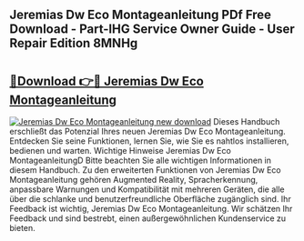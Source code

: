 ## Jeremias Dw Eco Montageanleitung PDf Free Download - Part-lHG Service Owner Guide - User Repair Edition 8MNHg

# <h2><a href="http://df7n9w0.blite.top/?on=Jeremias+Dw+Eco+Montageanleitung">🔗Download 👉🔴 Jeremias Dw Eco Montageanleitung</a></h2>

[![Jeremias Dw Eco Montageanleitung new download](https://i.imgur.com/lujVjoI.png)](http://df7n9w0.blite.top/?on=Jeremias+Dw+Eco+Montageanleitung)
Dieses Handbuch erschließt das Potenzial Ihres neuen Jeremias Dw Eco Montageanleitung. Entdecken Sie seine Funktionen, lernen Sie, wie Sie es nahtlos installieren, bedienen und warten. Wichtige Hinweise Jeremias Dw Eco MontageanleitungD Bitte beachten Sie alle wichtigen Informationen in diesem Handbuch. Zu den erweiterten Funktionen von Jeremias Dw Eco Montageanleitung gehören Augmented Reality, Spracherkennung, anpassbare Warnungen und Kompatibilität mit mehreren Geräten, die alle über die schlanke und benutzerfreundliche Oberfläche zugänglich sind. Ihr Feedback ist wichtig, Jeremias Dw Eco Montageanleitung. Wir schätzen Ihr Feedback und sind bestrebt, einen außergewöhnlichen Kundenservice zu bieten.
